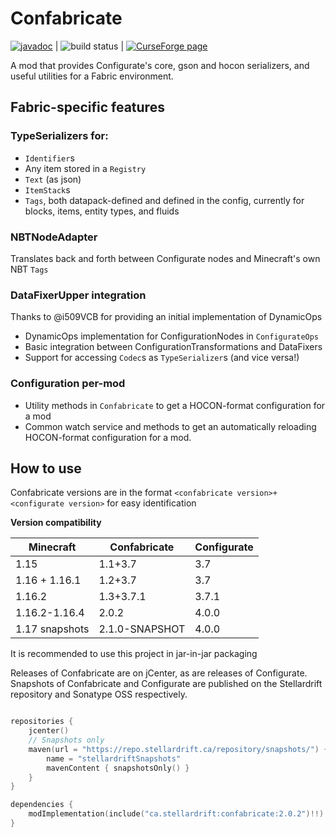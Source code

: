 # Confabricate

[![javadoc](https://javadoc.io/badge2/ca.stellardrift/confabricate/javadoc.svg)](https://javadoc.io/doc/ca.stellardrift/confabricate) | ![build status](https://img.shields.io/github/workflow/status/zml2008/confabricate/Publish) | [![CurseForge page](http://cf.way2muchnoise.eu/versions/confabricate.svg)](https://www.curseforge.com/minecraft/mc-mods/confabricate)

A mod that provides Configurate's core, gson and hocon serializers, and useful utilities for a Fabric environment.

## Fabric-specific features

### TypeSerializers for:

- `Identifier`s
- Any item stored in a `Registry`
- `Text` (as json)
- `ItemStack`s
- `Tags`, both datapack-defined and defined in the config, currently for blocks, items, entity types, and fluids

### NBTNodeAdapter

Translates back and forth between Configurate nodes and Minecraft's own NBT `Tags`

### DataFixerUpper integration

Thanks to @i509VCB for providing an initial implementation of DynamicOps

- DynamicOps implementation for ConfigurationNodes in `ConfigurateOps`
- Basic integration between ConfigurationTransformations and DataFixers
- Support for accessing `Codec`s as `TypeSerializer`s (and vice versa!)

### Configuration per-mod

- Utility methods in `Confabricate` to get a HOCON-format configuration for a mod
- Common watch service and methods to get an automatically reloading HOCON-format configuration for a mod.

## How to use

Confabricate versions are in the format `<confabricate version>+<configurate version>` for easy identification

**Version compatibility**

Minecraft      | Confabricate | Configurate
-------------- | ------------ | ------------
1.15           | 1.1+3.7      | 3.7
1.16 + 1.16.1  | 1.2+3.7      | 3.7
1.16.2         | 1.3+3.7.1    | 3.7.1
1.16.2-1.16.4  | 2.0.2        | 4.0.0
1.17 snapshots | 2.1.0-SNAPSHOT | 4.0.0

It is recommended to use this project in jar-in-jar packaging

Releases of Confabricate are on jCenter, as are releases of Configurate. Snapshots of Confabricate and Configurate are published on the Stellardrift 
repository and Sonatype OSS respectively.

```kotlin

repositories {
    jcenter()
    // Snapshots only
    maven(url = "https://repo.stellardrift.ca/repository/snapshots/") {
        name = "stellardriftSnapshots"
        mavenContent { snapshotsOnly() }
    }
}

dependencies {
    modImplementation(include("ca.stellardrift:confabricate:2.0.2")!!)
}
```

